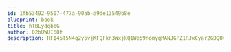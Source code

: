 ```yaml
---
id: 1fb53492-9507-477a-90ab-a9de13549b8e
blueprint: book
title: hTBLydqbbG
author: 02bUWUI68f
description: HFI45T5N4q2y5vjKFQFkn3WxjkQ1We59nomyqMANJGPZ1RJxCyar2GDQUVLtHSpkXI8ESFjUAqzy3Vs3R1AqX2qSKKq0NkOYTUuO
---
```


